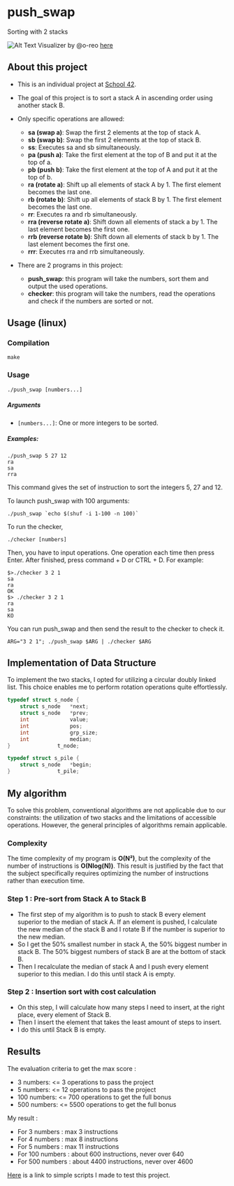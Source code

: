 # push_swap

Sorting with 2 stacks

![Alt Text](./readme/push_swap.gif)
Visualizer by @o-reo [here](https://github.com/o-reo/push_swap_visualizer)

## About this project
- This is an individual project at [School 42](https://42.fr/en/homepage/).
- The goal of this project is to sort a stack A in ascending order using another stack B.
- Only specific operations are allowed:

    * **sa (swap a)**: Swap the first 2 elements at the top of stack A.
    * **sb (swap b)**: Swap the first 2 elements at the top of stack B.
    * **ss**: Executes sa and sb simultaneously.
    * **pa (push a)**: Take the first element at the top of B and put it at the top of a.
    * **pb (push b)**: Take the first element at the top of A and put it at the top of b.
    * **ra (rotate a)**: Shift up all elements of stack A by 1. The first element becomes the last one.
    * **rb (rotate b)**: Shift up all elements of stack B by 1. The first element becomes the last one.
    * **rr**: Executes ra and rb simultaneously.
    * **rra (reverse rotate a)**: Shift down all elements of stack a by 1. The last element becomes the first one.
    * **rrb (reverse rotate b)**: Shift down all elements of stack b by 1. The last element becomes the first one.
    * **rrr**: Executes rra and rrb simultaneously.

- There are 2 programs in this project:

    * **push_swap**: this program will take the numbers, sort them and output the used operations.
    * **checker**: this program will take the numbers, read the operations and check if the numbers are sorted or not.



## Usage (linux)
### Compilation
```console
make
```
### Usage
```console
./push_swap [numbers...]
```
##### Arguments
* `[numbers...]`: One or more integers to be sorted.

##### Examples:
```console
./push_swap 5 27 12  
ra
sa
rra
```
This command gives the set of instruction to sort the integers 5, 27 and 12.

To launch push_swap with 100 arguments:
```console
./push_swap `echo $(shuf -i 1-100 -n 100)`
```


To run the checker,
```console
./checker [numbers]
```
Then, you have to input operations. One operation each time then press Enter. After finished, press command + D or CTRL + D. For example:
```console
$>./checker 3 2 1
sa
ra
OK
$> ./checker 3 2 1
ra
sa
KO
```

You can run push_swap and then send the result to the checker to check it.
```console
ARG="3 2 1"; ./push_swap $ARG | ./checker $ARG
```

## Implementation of Data Structure
To implement the two stacks, I opted for utilizing a circular doubly linked list. This choice enables me to perform rotation operations quite effortlessly.
``` C
typedef struct s_node {
	struct s_node	*next;
	struct s_node	*prev;
	int				value;
	int				pos;
	int				grp_size;
	int				median;
}				t_node;

typedef struct s_pile {
	struct s_node	*begin;
}				t_pile;

```

## My algorithm

To solve this problem, conventional algorithms are not applicable due to our constraints: the utilization of two stacks and the limitations of accessible operations. However, the general principles of algorithms remain applicable.

### Complexity
The time complexity of my program is **O(N²)**, but the complexity of the number of instructions is **O(Nlog(N))**. This result is justified by the fact that the subject specifically requires optimizing the number of instructions rather than execution time.

### Step 1 : Pre-sort from Stack A to Stack B
- The first step of my algorithm is to push to stack B every element superior to the median of stack A. If an element is pushed, I calculate the new median of the stack B and I rotate B if the number is superior to the new median.
- So I get the 50% smallest number in stack A, the 50% biggest number in stack B. The 50% biggest numbers of stack B are at the bottom of stack B.
- Then I recalculate the median of stack A and I push every element superior to this median. I do this until stack A is empty.

### Step 2 : Insertion sort with cost calculation
- On this step, I will calculate how many steps I need to insert, at the right place, every element of Stack B.
- Then I insert the element that takes the least amount of steps to insert.
- I do this until Stack B is empty.

## Results

The evaluation criteria to get the max score : 
* 3 numbers: <= 3 operations to pass the project
* 5 numbers: <= 12 operations to pass the project
* 100 numbers: <= 700 operations to get the full bonus
* 500 numbers: <= 5500 operations to get the full bonus

My result :
* For 3 numbers : max 3 instructions
* For 4 numbers : max 8 instructions
* For 5 numbers : max 11 instructions
* For 100 numbers : about 600 instructions, never over 640
* For 500 numbers : about 4400 instructions, never over 4600

[Here](https://github.com/lanzaj/tester_pushswap) is a link to simple scripts I made to test this project.